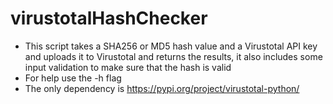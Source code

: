 # virustotalHashChecker
* This script takes a SHA256 or MD5 hash value and a Virustotal API key and uploads it to Virustotal and returns the results, it also includes some input validation to make sure that the hash is valid
* For help use the -h flag
* The only dependency is https://pypi.org/project/virustotal-python/
